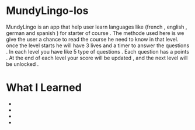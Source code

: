 # MundyLingo-Ios
MundyLingo is an app that help user learn languages like (french , english , german and spanish ) for starter of course .
The methode used here is we give the user a chance to read the course he need to know in that level.
once the level starts he will have 3 lives  and a timer to answer the questions .
In each level you have like 5 type of questions .
Each question has a points .
At the end of each level your score will be updated , and the next level will be unlocked .



# What I Learned

*
*
*
*
